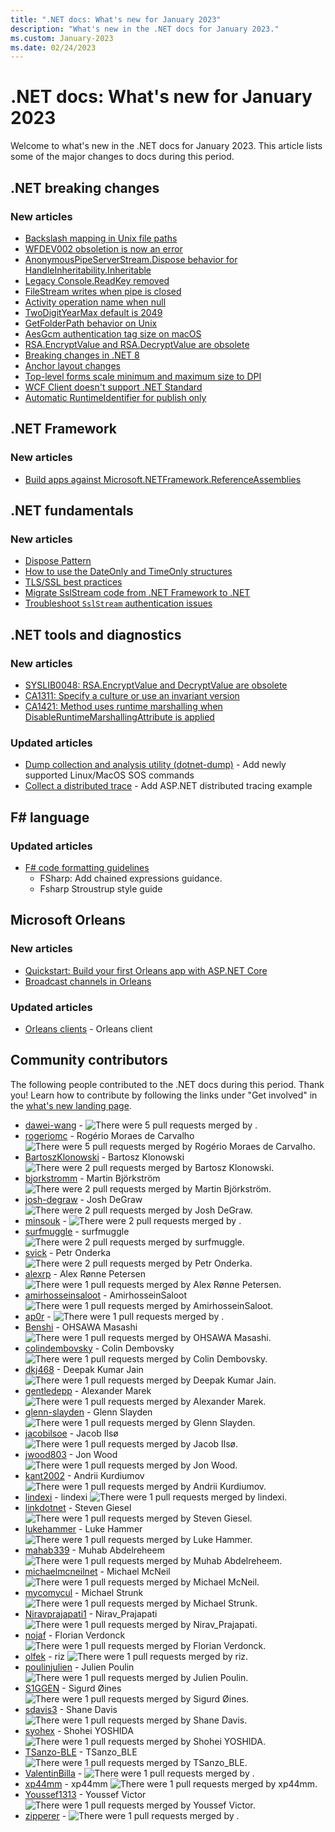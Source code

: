 ```yaml
---
title: ".NET docs: What's new for January 2023"
description: "What's new in the .NET docs for January 2023."
ms.custom: January-2023
ms.date: 02/24/2023
---
```


# .NET docs: What's new for January 2023

Welcome to what's new in the .NET docs for January 2023. This article lists some of the major changes to docs during this period.

## .NET breaking changes

### New articles

- [Backslash mapping in Unix file paths](../core/compatibility/core-libraries/8.0/file-path-backslash.md)
- [WFDEV002 obsoletion is now an error](../core/compatibility/windows-forms/8.0/domainupdownaccessibleobject.md)
- [AnonymousPipeServerStream.Dispose behavior for HandleInheritability.Inheritable](../core/compatibility/core-libraries/8.0/anonymouspipeserverstream-dispose.md)
- [Legacy Console.ReadKey removed](../core/compatibility/core-libraries/8.0/console-readkey-legacy.md)
- [FileStream writes when pipe is closed](../core/compatibility/core-libraries/8.0/filestream-disposed-pipe.md)
- [Activity operation name when null](../core/compatibility/core-libraries/8.0/activity-operation-name.md)
- [TwoDigitYearMax default is 2049](../core/compatibility/globalization/8.0/twodigityearmax-default.md)
- [GetFolderPath behavior on Unix](../core/compatibility/core-libraries/8.0/getfolderpath-unix.md)
- [AesGcm authentication tag size on macOS](../core/compatibility/cryptography/8.0/aesgcm-auth-tag-size.md)
- [RSA.EncryptValue and RSA.DecryptValue are obsolete](../core/compatibility/cryptography/8.0/rsa-encrypt-decrypt-value-obsolete.md)
- [Breaking changes in .NET 8](../core/compatibility/8.0.md)
- [Anchor layout changes](../core/compatibility/windows-forms/8.0/anchor-layout.md)
- [Top-level forms scale minimum and maximum size to DPI](../core/compatibility/windows-forms/8.0/forms-scale-size-to-dpi.md)
- [WCF Client doesn't support .NET Standard](../core/compatibility/wcf-client/6.0/net-standard-2-support.md)
- [Automatic RuntimeIdentifier for publish only](../core/compatibility/sdk/7.0/automatic-rid-publish-only.md)

## .NET Framework

### New articles

- [Build apps against Microsoft.NETFramework.ReferenceAssemblies](../framework/migration-guide/reference-assemblies.md)

## .NET fundamentals

### New articles

- [Dispose Pattern](../standard/design-guidelines/dispose-pattern.md)
- [How to use the DateOnly and TimeOnly structures](../standard/datetime/how-to-use-dateonly-timeonly.md)
- [TLS/SSL best practices](../core/extensions/sslstream-best-practices.md)
- [Migrate SslStream code from .NET Framework to .NET](../core/extensions/sslstream-migration-from-framework.md)
- [Troubleshoot `SslStream` authentication issues](../core/extensions/sslstream-troubleshooting.md)

## .NET tools and diagnostics

### New articles

- [SYSLIB0048: RSA.EncryptValue and DecryptValue are obsolete](../fundamentals/syslib-diagnostics/syslib0048.md)
- [CA1311: Specify a culture or use an invariant version](../fundamentals/code-analysis/quality-rules/ca1311.md)
- [CA1421: Method uses runtime marshalling when DisableRuntimeMarshallingAttribute is applied](../fundamentals/code-analysis/quality-rules/ca1421.md)

### Updated articles

- [Dump collection and analysis utility (dotnet-dump)](../core/diagnostics/dotnet-dump.md) - Add newly supported Linux/MacOS SOS commands
- [Collect a distributed trace](../core/diagnostics/distributed-tracing-collection-walkthroughs.md) - Add ASP.NET distributed tracing example

## F# language

### Updated articles

- [F# code formatting guidelines](../fsharp/style-guide/formatting.md)
  - FSharp: Add chained expressions guidance.
  - Fsharp Stroustrup style guide

## Microsoft Orleans

### New articles

- [Quickstart: Build your first Orleans app with ASP.NET Core](../orleans/quickstarts/build-your-first-orleans-app.md)
- [Broadcast channels in Orleans](../orleans/streaming/broadcast-channel.md)

### Updated articles

- [Orleans clients](../orleans/host/client.md) - Orleans client

## Community contributors

The following people contributed to the .NET docs during this period. Thank you! Learn how to contribute by following the links under "Get involved" in the [what's new landing page](index.yml).

- [dawei-wang](https://github.com/dawei-wang) -  ![There were 5 pull requests merged by .](https://img.shields.io/badge/Merged%20Pull%20Requests-5-green)
- [rogeriomc](https://github.com/rogeriomc) - Rogério Moraes de Carvalho ![There were 5 pull requests merged by Rogério Moraes de Carvalho.](https://img.shields.io/badge/Merged%20Pull%20Requests-5-green)
- [BartoszKlonowski](https://github.com/BartoszKlonowski) - Bartosz Klonowski ![There were 2 pull requests merged by Bartosz Klonowski.](https://img.shields.io/badge/Merged%20Pull%20Requests-2-green)
- [bjorkstromm](https://github.com/bjorkstromm) - Martin Björkström ![There were 2 pull requests merged by Martin Björkström.](https://img.shields.io/badge/Merged%20Pull%20Requests-2-green)
- [josh-degraw](https://github.com/josh-degraw) - Josh DeGraw ![There were 2 pull requests merged by Josh DeGraw.](https://img.shields.io/badge/Merged%20Pull%20Requests-2-green)
- [minsouk](https://github.com/minsouk) -  ![There were 2 pull requests merged by .](https://img.shields.io/badge/Merged%20Pull%20Requests-2-green)
- [surfmuggle](https://github.com/surfmuggle) - surfmuggle ![There were 2 pull requests merged by surfmuggle.](https://img.shields.io/badge/Merged%20Pull%20Requests-2-green)
- [svick](https://github.com/svick) - Petr Onderka ![There were 2 pull requests merged by Petr Onderka.](https://img.shields.io/badge/Merged%20Pull%20Requests-2-green)
- [alexrp](https://github.com/alexrp) - Alex Rønne Petersen ![There were 1 pull requests merged by Alex Rønne Petersen.](https://img.shields.io/badge/Merged%20Pull%20Requests-1-green)
- [amirhosseinsaloot](https://github.com/amirhosseinsaloot) - AmirhosseinSaloot ![There were 1 pull requests merged by AmirhosseinSaloot.](https://img.shields.io/badge/Merged%20Pull%20Requests-1-green)
- [ap0r](https://github.com/ap0r) -  ![There were 1 pull requests merged by .](https://img.shields.io/badge/Merged%20Pull%20Requests-1-green)
- [Benshi](https://github.com/Benshi) - OHSAWA Masashi ![There were 1 pull requests merged by OHSAWA Masashi.](https://img.shields.io/badge/Merged%20Pull%20Requests-1-green)
- [colindembovsky](https://github.com/colindembovsky) - Colin Dembovsky ![There were 1 pull requests merged by Colin Dembovsky.](https://img.shields.io/badge/Merged%20Pull%20Requests-1-green)
- [dkj468](https://github.com/dkj468) - Deepak Kumar Jain ![There were 1 pull requests merged by Deepak Kumar Jain.](https://img.shields.io/badge/Merged%20Pull%20Requests-1-green)
- [gentledepp](https://github.com/gentledepp) - Alexander Marek ![There were 1 pull requests merged by Alexander Marek.](https://img.shields.io/badge/Merged%20Pull%20Requests-1-green)
- [glenn-slayden](https://github.com/glenn-slayden) - Glenn Slayden ![There were 1 pull requests merged by Glenn Slayden.](https://img.shields.io/badge/Merged%20Pull%20Requests-1-green)
- [jacobilsoe](https://github.com/jacobilsoe) - Jacob Ilsø ![There were 1 pull requests merged by Jacob Ilsø.](https://img.shields.io/badge/Merged%20Pull%20Requests-1-green)
- [jwood803](https://github.com/jwood803) - Jon Wood ![There were 1 pull requests merged by Jon Wood.](https://img.shields.io/badge/Merged%20Pull%20Requests-1-green)
- [kant2002](https://github.com/kant2002) - Andrii Kurdiumov ![There were 1 pull requests merged by Andrii Kurdiumov.](https://img.shields.io/badge/Merged%20Pull%20Requests-1-green)
- [lindexi](https://github.com/lindexi) - lindexi ![There were 1 pull requests merged by lindexi.](https://img.shields.io/badge/Merged%20Pull%20Requests-1-green)
- [linkdotnet](https://github.com/linkdotnet) - Steven Giesel ![There were 1 pull requests merged by Steven Giesel.](https://img.shields.io/badge/Merged%20Pull%20Requests-1-green)
- [lukehammer](https://github.com/lukehammer) - Luke Hammer ![There were 1 pull requests merged by Luke Hammer.](https://img.shields.io/badge/Merged%20Pull%20Requests-1-green)
- [mahab339](https://github.com/mahab339) - Muhab Abdelreheem ![There were 1 pull requests merged by Muhab Abdelreheem.](https://img.shields.io/badge/Merged%20Pull%20Requests-1-green)
- [michaelmcneilnet](https://github.com/michaelmcneilnet) - Michael McNeil ![There were 1 pull requests merged by Michael McNeil.](https://img.shields.io/badge/Merged%20Pull%20Requests-1-green)
- [mycomycul](https://github.com/mycomycul) - Michael Strunk ![There were 1 pull requests merged by Michael Strunk.](https://img.shields.io/badge/Merged%20Pull%20Requests-1-green)
- [Niravprajapati1](https://github.com/Niravprajapati1) - Nirav_Prajapati ![There were 1 pull requests merged by Nirav_Prajapati.](https://img.shields.io/badge/Merged%20Pull%20Requests-1-green)
- [nojaf](https://github.com/nojaf) - Florian Verdonck ![There were 1 pull requests merged by Florian Verdonck.](https://img.shields.io/badge/Merged%20Pull%20Requests-1-green)
- [olfek](https://github.com/olfek) - riz ![There were 1 pull requests merged by riz.](https://img.shields.io/badge/Merged%20Pull%20Requests-1-green)
- [poulinjulien](https://github.com/poulinjulien) - Julien Poulin ![There were 1 pull requests merged by Julien Poulin.](https://img.shields.io/badge/Merged%20Pull%20Requests-1-green)
- [S1GGEN](https://github.com/S1GGEN) - Sigurd Øines ![There were 1 pull requests merged by Sigurd Øines.](https://img.shields.io/badge/Merged%20Pull%20Requests-1-green)
- [sdavis3](https://github.com/sdavis3) - Shane Davis ![There were 1 pull requests merged by Shane Davis.](https://img.shields.io/badge/Merged%20Pull%20Requests-1-green)
- [syohex](https://github.com/syohex) - Shohei YOSHIDA ![There were 1 pull requests merged by Shohei YOSHIDA.](https://img.shields.io/badge/Merged%20Pull%20Requests-1-green)
- [TSanzo-BLE](https://github.com/TSanzo-BLE) - TSanzo_BLE ![There were 1 pull requests merged by TSanzo_BLE.](https://img.shields.io/badge/Merged%20Pull%20Requests-1-green)
- [ValentinBilla](https://github.com/ValentinBilla) -  ![There were 1 pull requests merged by .](https://img.shields.io/badge/Merged%20Pull%20Requests-1-green)
- [xp44mm](https://github.com/xp44mm) - xp44mm ![There were 1 pull requests merged by xp44mm.](https://img.shields.io/badge/Merged%20Pull%20Requests-1-green)
- [Youssef1313](https://github.com/Youssef1313) - Youssef Victor ![There were 1 pull requests merged by Youssef Victor.](https://img.shields.io/badge/Merged%20Pull%20Requests-1-green)
- [zipperer](https://github.com/zipperer) -  ![There were 1 pull requests merged by .](https://img.shields.io/badge/Merged%20Pull%20Requests-1-green)
